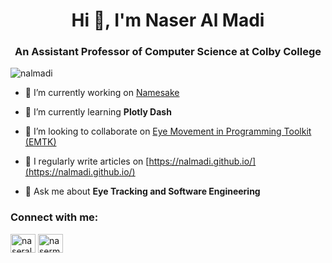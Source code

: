 <h1 align="center">Hi 👋, I'm Naser Al Madi</h1>
<h3 align="center">An Assistant Professor of Computer Science at Colby College</h3>

<p align="left"> <img src="https://komarev.com/ghpvc/?username=nalmadi&label=Profile%20views&color=0e75b6&style=flat" alt="nalmadi" /> </p>

- 🔭 I’m currently working on [Namesake](https://github.com/nalmadi/Namesake)

- 🌱 I’m currently learning **Plotly Dash**

- 👯 I’m looking to collaborate on [Eye Movement in Programming Toolkit (EMTK)](https://github.com/nalmadi/EMIP-Toolkit)

- 📝 I regularly write articles on [https://nalmadi.github.io/](https://nalmadi.github.io/)

- 💬 Ask me about **Eye Tracking and Software Engineering**


<h3 align="left">Connect with me:</h3>
<p align="left">
<a href="https://twitter.com/naseralmadi1" target="blank"><img align="center" src="https://raw.githubusercontent.com/rahuldkjain/github-profile-readme-generator/master/src/images/icons/Social/twitter.svg" alt="naseralmadi1" height="30" width="40" /></a>
<a href="https://linkedin.com/in/nasermadi" target="blank"><img align="center" src="https://raw.githubusercontent.com/rahuldkjain/github-profile-readme-generator/master/src/images/icons/Social/linked-in-alt.svg" alt="nasermadi" height="30" width="40" /></a>
</p>
